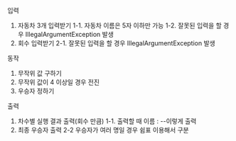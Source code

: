 입력
1. 자동차 3개 입력받기
   1-1. 자동차 이름은 5자 이하만 가능
   1-2. 잘못된 입력을 할 경우 IllegalArgumentException 발생
2. 회수 입력받기
    2-1. 잘못된 입력을 할 경우 IllegalArgumentException 발생

동작
1. 무작위 값 구하기
2. 무작위 값이 4 이상일 경우 전진
3. 우승자 정하기

출력
1. 차수별 실행 결과 출력(회수 만큼)
   1-1. 출력할 때 이름 : --이렇게 출력
2. 최종 우승자 출력
   2-2 우승자가 여러 명일 경우 쉼표 이용해서 구분
